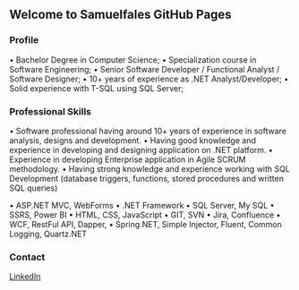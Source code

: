 ## Welcome to Samuelfales GitHub Pages

### Profile 

•	Bachelor Degree in Computer Science; 
•	Specialization course in Software Engineering; 
•	Senior Software Developer / Functional Analyst / Software Designer; 
•	10+ years of experience as .NET Analyst/Developer; 
•	Solid experience with T-SQL using SQL Server;

### Professional Skills

•	Software professional having around 10+ years of experience in software analysis, designs and development.
•	Having good knowledge and experience in developing and designing application on .NET platform.
•	Experience in developing Enterprise application in Agile SCRUM methodology.
•	Having strong knowledge and experience working with SQL Development (database triggers, functions, stored procedures and written SQL queries)</br>

•	ASP.NET MVC, WebForms
•	.NET Framework
•	SQL Server, My SQL
•	SSRS, Power BI
•	HTML, CSS, JavaScript
•	GIT, SVN
•	Jira, Confluence
•	WCF, RestFul API, Dapper, 
•	Spring.NET, Simple Injector, Fluent, Common Logging, Quartz.NET

### Contact

[LinkedIn](https://www.linkedin.com/in/samuelfales/)
